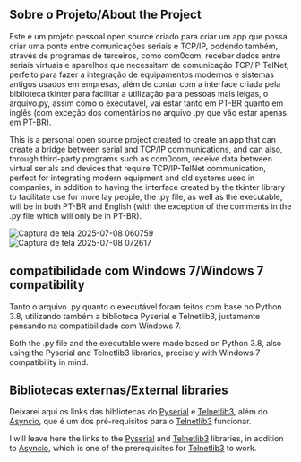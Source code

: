 ## Sobre o Projeto/About the Project

Este é um projeto pessoal open source criado para criar um app que possa criar uma ponte entre comunicações seriais e TCP/IP, podendo também, através de programas de terceiros, como com0com, receber dados entre seriais virtuais e aparelhos que necessitam de comunicação TCP/IP-TelNet, perfeito para fazer a integração de equipamentos modernos e sistemas antigos usados em empresas, além de contar com a interface criada pela biblioteca tkinter para facilitar a utilização para pessoas mais leigas, o arquivo.py, assim como o executável, vai estar tanto em PT-BR quanto em inglês (com exceção dos comentários no arquivo .py que vão estar apenas em PT-BR).

This is a personal open source project created to create an app that can create a bridge between serial and TCP/IP communications, and can also, through third-party programs such as com0com, receive data between virtual serials and devices that require TCP/IP-TelNet communication, perfect for integrating modern equipment and old systems used in companies, in addition to having the interface created by the tkinter library to facilitate use for more lay people, the .py file, as well as the executable, will be in both PT-BR and English (with the exception of the comments in the .py file which will only be in PT-BR).

![Captura de tela 2025-07-08 060759](https://github.com/user-attachments/assets/a0e9cc59-7546-4799-85df-b10d226bf370)
![Captura de tela 2025-07-08 072617](https://github.com/user-attachments/assets/3dbc9413-2876-450d-a0e3-41f3d2eea3bf)

## compatibilidade com Windows 7/Windows 7 compatibility
Tanto o arquivo .py quanto o executável foram feitos com base no Python 3.8, utilizando também a biblioteca Pyserial e Telnetlib3, justamente pensando na compatibilidade com Windows 7.

Both the .py file and the executable were made based on Python 3.8, also using the Pyserial and Telnetlib3 libraries, precisely with Windows 7 compatibility in mind.

## Bibliotecas externas/External libraries

Deixarei aqui os links das bibliotecas do [Pyserial](https://pypi.org/project/pyserial/) e [Telnetlib3](https://pypi.org/project/telnetlib3/), além do [Asyncio](https://pypi.org/project/asyncio/), que é um dos pré-requisitos para o [Telnetlib3](https://pypi.org/project/telnetlib3/) funcionar.

I will leave here the links to the [Pyserial](https://pypi.org/project/pyserial/) and [Telnetlib3](https://pypi.org/project/telnetlib3/) libraries, in addition to [Asyncio](https://pypi.org/project/asyncio/), which is one of the prerequisites for [Telnetlib3](https://pypi.org/project/telnetlib3/) to work.
